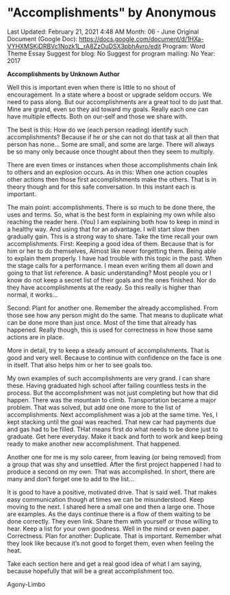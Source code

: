 # "Accomplishments" by Anonymous

Last Updated: February 21, 2021 4:48 AM
Month: 06 - June
Original Document (Google Doc): https://docs.google.com/document/d/1HXa-VYHXMSKjDRBVc1Nozk1L_rA8ZzOuDSX3pbhAvro/edit
Program: Word Theme Essay
Suggest for blog: No
Suggest for program mailing: No
Year: 2017

**Accomplishments by Unknown Author**

Well this is important even when there is little to no shout of encouragement. In a state where a boost or upgrade seldom occurs. We need to pass along. But our accomplishments are a great tool to do just that. Mine are grand, even so they aid toward my goals. Really each one can have multiple effects. Both on our-self and those we share with.

The best is this: How do we (each person reading) identify such accomplishments? Because if he or she can not do that task at all then that person has none… Some are small, and some are large. There will always be so many only because once thought about then they seem to multiply.

There are even times or instances when those accomplishments chain link to others and an explosion occurs. As in this: When one action couples other actions then those first accomplishments make the others. That is in theory though and for this safe conversation. In this instant each is important.

The main point: accomplishments. There is so much to be done there, the uses and terms. So, what is the best form in explaining my own while also reaching the reader here. (You) I am explaining both how to keep in mind in a healthy way. And using that for an advantage. I will start slow then gradually gain. This is a strong way to share. Take the time recall your own accomplishments. First: Keeping a good idea of them. Because that is for him or her to do themselves, Almost like never forgetting them. Being able to explain them properly. I have had trouble with this topic in the past. When the stage calls for a performance. I mean even writing them all down and going to that list reference. A basic understanding? Most people you or I know do not keep a secret list of their goals and the ones finished. Nor do they have accomplishments at the ready. So this really is higher than normal, it works…

Second: Plant for another one. Remember the already accomplished. From those see how any person might do the same. That means to duplicate what can be done more than just once. Most of the time that already has happened. Really though, this is used for correctness in how those same actions are in place.

More in detail, try to keep a steady amount of accomplishments. That is good and very well. Because to continue with confidence on the face is one in itself. That also helps him or her to see goals too.

My own examples of such accomplishments are very grand. I can share these. Having graduated high school after failing countless tests in the process. But the accomplishment was not just completing but how that did happen. There was the mountain to climb. Transportation became a major problem. That was solved, but add one one more to the list of accomplishments. Next accomplishment was a job at the same time. Yes, I kept stacking until the goal was reached. That new car had payments due and gas had to be filled. THat means first do what needs to be done just to graduate. Get here everyday. Make it back and forth to work and keep being ready to make another new accomplishment. That happened.

Another one for me is my solo career, from leaving (or being removed) from a group that was shy and unsettled. After the first project happened I had to produce a second on my own. That was accomplished. In short, there are many and don’t forget one to add to the list…

It is good to have a positive, motivated drive. That is said well. That makes easy communication though at times we can be misunderstood. Keep moving to the next. I shared here a small one and then a large one. Those are examples. As the days continue there is a flow of them waiting to be done correctly. They even link. Share them with yourself or those willing to hear. Keep a list for your own goodness. Well in the mind or even paper. Correctness. Plan for another: Duplicate. That is important. Remember what they look like because it’s not good to forget them, even when feeling the heat.

Take each section here and get a real good idea of what I am saying, because hopefully that will be a great accomplishment too.

Agony-Limbo